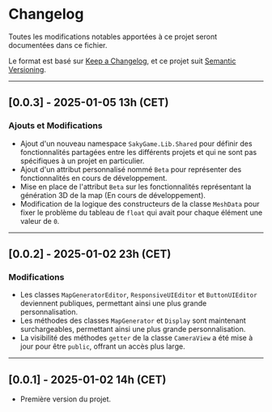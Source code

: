 # Changelog

Toutes les modifications notables apportées à ce projet seront documentées dans ce fichier.

Le format est basé sur [Keep a Changelog](https://keepachangelog.com/), et ce projet suit [Semantic Versioning](https://semver.org/).

---

## [0.0.3] - 2025-01-05 13h (CET)

### Ajouts et Modifications
- Ajout d'un nouveau namespace `SakyGame.Lib.Shared` pour définir des fonctionnalités partagées entre les différents projets et qui ne sont pas spécifiques à un projet en particulier.
- Ajout d'un attribut personnalisé nommé `Beta` pour représenter des fonctionnalités en cours de développement.
- Mise en place de l'attribut `Beta` sur les fonctionnalités représentant la génération 3D de la map (En cours de développement).
- Modification de la logique des constructeurs de la classe `MeshData` pour fixer le problème du tableau de `float` qui avait pour chaque élément une valeur de `0`.

---

## [0.0.2] - 2025-01-02 23h (CET)

### Modifications
- Les classes `MapGeneratorEditor`, `ResponsiveUIEditor` et `ButtonUIEditor` deviennent publiques, permettant ainsi une plus grande personnalisation.
- Les méthodes des classes `MapGenerator` et `Display` sont maintenant surchargeables, permettant ainsi une plus grande personnalisation.
- La visibilité des méthodes `getter` de la classe `CameraView` a été mise à jour pour être `public`, offrant un accès plus large.

---

## [0.0.1] - 2025-01-02 14h (CET)
- Première version du projet.